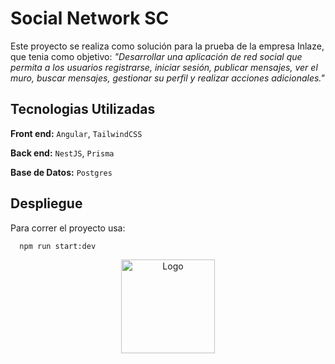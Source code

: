 
# Social Network SC

Este proyecto se realiza como solución para la prueba de la empresa Inlaze, que tenia como objetivo: *"Desarrollar una aplicación de red social que permita a los usuarios registrarse, iniciar sesión, publicar
mensajes, ver el muro, buscar mensajes, gestionar su perfil y realizar acciones adicionales."*


## Tecnologias Utilizadas

**Front end:** `Angular`, `TailwindCSS`

**Back end:** `NestJS`, `Prisma`

**Base de Datos:** `Postgres`


## Despliegue

Para correr el proyecto usa:

```bash
  npm run start:dev
```

<p align="center">
  <img src="https://santic.netlify.app/assets/img/sc.png" alt="Logo" width="150">
</p>

